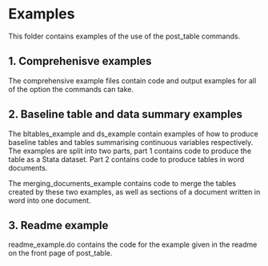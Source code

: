Examples
=======

This folder contains examples of the use of the post_table commands.

## 1. Comprehenisve examples

The comprehensive example files contain code and output examples for all of the option the commands can take.



## 2. Baseline table and data summary examples

The bltables_example and ds_example contain examples of how to produce baseline tables and tables summarising continuous variables respectively. 
The examples are split into two parts, part 1 contains code to produce the table as a Stata dataset. Part 2 contains code to produce tables in word documents. 

The merging_documents_example contains code to merge the tables created by these two examples, as well as sections of a document written in word into one document.

## 3. Readme example

readme_example.do contains the code for the example given in the readme on the front page of post_table.
